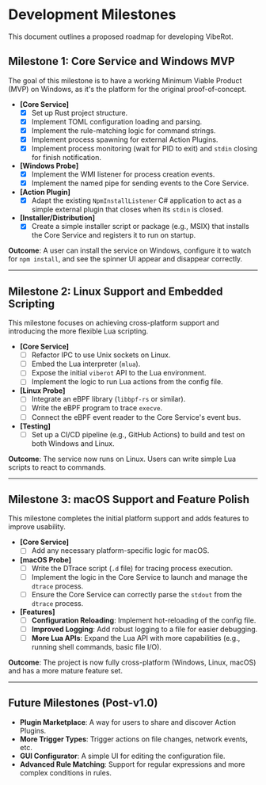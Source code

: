 # Development Milestones

This document outlines a proposed roadmap for developing VibeRot.

## Milestone 1: Core Service and Windows MVP

The goal of this milestone is to have a working Minimum Viable Product (MVP) on Windows, as it's the platform for the original proof-of-concept.

- **[Core Service]**
    - [x] Set up Rust project structure.
    - [x] Implement TOML configuration loading and parsing.
    - [x] Implement the rule-matching logic for command strings.
    - [x] Implement process spawning for external Action Plugins.
    - [x] Implement process monitoring (wait for PID to exit) and `stdin` closing for finish notification.

- **[Windows Probe]**
    - [x] Implement the WMI listener for process creation events.
    - [x] Implement the named pipe for sending events to the Core Service.

- **[Action Plugin]**
    - [x] Adapt the existing `NpmInstallListener` C# application to act as a simple external plugin that closes when its `stdin` is closed.

- **[Installer/Distribution]**
    - [x] Create a simple installer script or package (e.g., MSIX) that installs the Core Service and registers it to run on startup.

**Outcome**: A user can install the service on Windows, configure it to watch for `npm install`, and see the spinner UI appear and disappear correctly.

---

## Milestone 2: Linux Support and Embedded Scripting

This milestone focuses on achieving cross-platform support and introducing the more flexible Lua scripting.

- **[Core Service]**
    - [ ] Refactor IPC to use Unix sockets on Linux.
    - [ ] Embed the Lua interpreter (`mlua`).
    - [ ] Expose the initial `viberot` API to the Lua environment.
    - [ ] Implement the logic to run Lua actions from the config file.

- **[Linux Probe]**
    - [ ] Integrate an eBPF library (`libbpf-rs` or similar).
    - [ ] Write the eBPF program to trace `execve`.
    - [ ] Connect the eBPF event reader to the Core Service's event bus.

- **[Testing]**
    - [ ] Set up a CI/CD pipeline (e.g., GitHub Actions) to build and test on both Windows and Linux.

**Outcome**: The service now runs on Linux. Users can write simple Lua scripts to react to commands.

---

## Milestone 3: macOS Support and Feature Polish

This milestone completes the initial platform support and adds features to improve usability.

- **[Core Service]**
    - [ ] Add any necessary platform-specific logic for macOS.

- **[macOS Probe]**
    - [ ] Write the DTrace script (`.d` file) for tracing process execution.
    - [ ] Implement the logic in the Core Service to launch and manage the `dtrace` process.
    - [ ] Ensure the Core Service can correctly parse the `stdout` from the `dtrace` process.

- **[Features]**
    - [ ] **Configuration Reloading**: Implement hot-reloading of the config file.
    - [ ] **Improved Logging**: Add robust logging to a file for easier debugging.
    - [ ] **More Lua APIs**: Expand the Lua API with more capabilities (e.g., running shell commands, basic file I/O).

**Outcome**: The project is now fully cross-platform (Windows, Linux, macOS) and has a more mature feature set.

---

## Future Milestones (Post-v1.0)

- **Plugin Marketplace**: A way for users to share and discover Action Plugins.
- **More Trigger Types**: Trigger actions on file changes, network events, etc.
- **GUI Configurator**: A simple UI for editing the configuration file.
- **Advanced Rule Matching**: Support for regular expressions and more complex conditions in rules.
